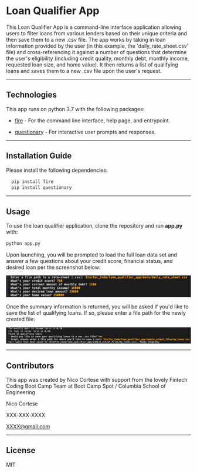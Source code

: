 # Loan Qualifier App

This Loan Qualifier App is a command-line interface application allowing users to filter loans from various lenders based on their unique criteria and then save them to a new .csv file. The app works by taking in loan information provided by the user (in this example, the 'daily_rate_sheet.csv' file) and cross-referencing it against a number of questions that determine the user's eligibility (including credit quality, monthly debt, monthly income, requested loan size, and home value). It then returns a list of qualifying loans and saves them to a new .csv file upon the user's request.

---

## Technologies

This app runs on python 3.7 with the following packages:

* [fire](https://github.com/google/python-fire) - For the command line interface, help page, and entrypoint.

* [questionary](https://github.com/tmbo/questionary) - For interactive user prompts and responses.

---

## Installation Guide

Please install the following dependencies:

```python
  pip install fire
  pip install questionary
```

---

## Usage

To use the loan qualifier application, clone the repository and run **app.py** with:

```python
python app.py
```
Upon launching, you will be prompted to load the full loan data set and answer a few questions about your credit score, financial status, and desired loan per the screenshot below:

![Initial_Prompts](/images/initial_prompt_screenshot.png)

Once the summary information is returned, you will be asked if you'd like to save the list of qualifying loans. If so, please enter a file path for the newly created file:

![Save_Prompts](/images/save_prompt_screenshot.png)

---

## Contributors

This app was created by Nico Cortese with support from the lovely Fintech Coding Boot Camp Team at Boot Camp Spot / Columbia School of Engineering

Nico Cortese

XXX-XXX-XXXX

XXXX@gmail.com

---

## License

MIT

